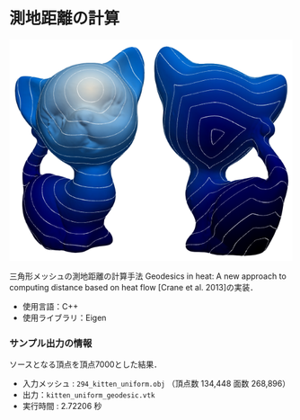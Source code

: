 # 測地距離の計算

<img src = "kitten_geodesic1.png" width = 50%><img src = "kitten_geodesic2.png" width = 50%>  

三角形メッシュの測地距離の計算手法 Geodesics in heat: A new approach to computing distance based on heat flow [Crane et al. 2013]の実装．  

* 使用言語：C++
* 使用ライブラリ：Eigen


### サンプル出力の情報
ソースとなる頂点を頂点7000とした結果．
- 入力メッシュ : `294_kitten_uniform.obj` （頂点数 134,448 面数 268,896）
- 出力：`kitten_uniform_geodesic.vtk`
- 実行時間 : 2.72206 秒
